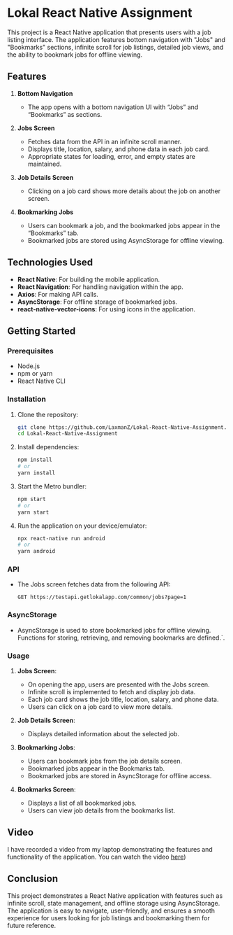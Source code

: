 # Lokal React Native Assignment

This project is a React Native application that presents users with a job listing interface. The application features bottom navigation with "Jobs" and "Bookmarks" sections, infinite scroll for job listings, detailed job views, and the ability to bookmark jobs for offline viewing.

## Features

1. **Bottom Navigation**
    - The app opens with a bottom navigation UI with “Jobs” and “Bookmarks” as sections.

2. **Jobs Screen**
    - Fetches data from the API in an infinite scroll manner.
    - Displays title, location, salary, and phone data in each job card.
    - Appropriate states for loading, error, and empty states are maintained.

3. **Job Details Screen**
    - Clicking on a job card shows more details about the job on another screen.

4. **Bookmarking Jobs**
    - Users can bookmark a job, and the bookmarked jobs appear in the “Bookmarks” tab.
    - Bookmarked jobs are stored using AsyncStorage for offline viewing.

## Technologies Used

- **React Native**: For building the mobile application.
- **React Navigation**: For handling navigation within the app.
- **Axios**: For making API calls.
- **AsyncStorage**: For offline storage of bookmarked jobs.
- **react-native-vector-icons**: For using icons in the application.

## Getting Started

### Prerequisites

- Node.js
- npm or yarn
- React Native CLI

### Installation

1. Clone the repository:
    ```bash
    git clone https://github.com/LaxmanZ/Lokal-React-Native-Assignment.git
    cd Lokal-React-Native-Assignment
    ```

2. Install dependencies:
    ```bash
    npm install
    # or
    yarn install
    ```

3. Start the Metro bundler:
    ```bash
    npm start
    # or
    yarn start
    ```

4. Run the application on your device/emulator:
    ```bash
    npx react-native run android
    # or
    yarn android
    ```

### API

- The Jobs screen fetches data from the following API:
    ```
    GET https://testapi.getlokalapp.com/common/jobs?page=1
    ```

### AsyncStorage

- AsyncStorage is used to store bookmarked jobs for offline viewing. Functions for storing, retrieving, and removing bookmarks are defined.`.

### Usage

1. **Jobs Screen**: 
    - On opening the app, users are presented with the Jobs screen.
    - Infinite scroll is implemented to fetch and display job data.
    - Each job card shows the job title, location, salary, and phone data.
    - Users can click on a job card to view more details.

2. **Job Details Screen**: 
    - Displays detailed information about the selected job.

3. **Bookmarking Jobs**: 
    - Users can bookmark jobs from the job details screen.
    - Bookmarked jobs appear in the Bookmarks tab.
    - Bookmarked jobs are stored in AsyncStorage for offline access.

4. **Bookmarks Screen**: 
    - Displays a list of all bookmarked jobs.
    - Users can view job details from the bookmarks list.

## Video
I have recorded a video from my laptop demonstrating the features and functionality of the application. You can watch the video [here](https://drive.google.com/file/d/11AyIhHPvPwuoQjriF7_pd-8U3HMJULsH/view?usp=sharing))


## Conclusion

This project demonstrates a React Native application with features such as infinite scroll, state management, and offline storage using AsyncStorage. The application is easy to navigate, user-friendly, and ensures a smooth experience for users looking for job listings and bookmarking them for future reference.


